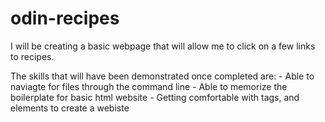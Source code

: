 # odin-recipes

I will be creating a basic webpage that will allow me to click on a few links to recipes.

The skills that will have been demonstrated once completed are:
    - Able to naviagte for files through the command line
    - Able to memorize the boilerplate for basic html website
    - Getting comfortable with tags, and elements to create a webiste